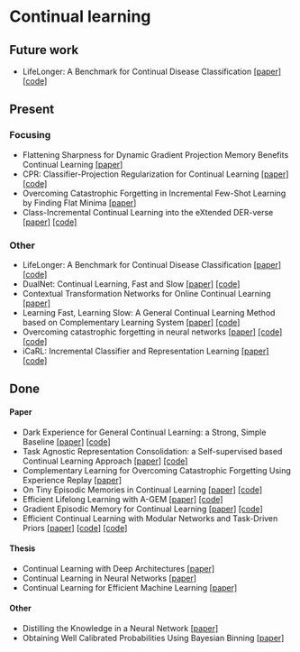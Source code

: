 # Continual learning
## Future work
* LifeLonger: A Benchmark for Continual Disease Classification [[paper]](https://arxiv.org/pdf/2204.05737.pdf) [[code]](https://github.com/mmderakhshani/lifelonger)

## Present
### Focusing
* Flattening Sharpness for Dynamic Gradient Projection Memory Benefits Continual Learning [[paper]](https://openreview.net/pdf?id=q1eCa1kMfDd)
* CPR: Classifier-Projection Regularization for Continual Learning [[paper]](https://arxiv.org/abs/2006.07326) [[code]](https://github.com/csm9493/CPR_CL)
* Overcoming Catastrophic Forgetting in Incremental Few-Shot Learning by Finding Flat Minima [[paper]](https://openreview.net/pdf?id=ALvt7nXa2q)
* Class-Incremental Continual Learning into the eXtended DER-verse [[paper]](https://arxiv.org/abs/2201.00766) [[code]](https://github.com/aimagelab/mammoth)
### Other
* LifeLonger: A Benchmark for Continual Disease Classification [[paper]](https://arxiv.org/pdf/2204.05737.pdf) [[code]](https://github.com/mmderakhshani/lifelonger)
* DualNet: Continual Learning, Fast and Slow [[paper]](https://arxiv.org/abs/2110.00175) [[code]](https://github.com/phquang/DualNet)
* Contextual Transformation Networks for Online Continual Learning [[paper]](https://openreview.net/forum?id=zx_uX-BO7CH)
* Learning Fast, Learning Slow: A General Continual Learning Method based on Complementary Learning System [[paper]](https://openreview.net/pdf?id=uxxFrDwrE7Y) [[code]](https://github.com/NeurAI-Lab/CLS-ER)
* Overcoming catastrophic forgetting in neural networks [[paper]](https://arxiv.org/abs/1612.00796) [[code]](https://github.com/ariseff/overcoming-catastrophic) [[code]](https://github.com/stokesj/EWC)
* iCaRL: Incremental Classifier and Representation Learning [[paper]](https://arxiv.org/abs/1611.07725) [[code]](https://github.com/srebuffi/iCaRL)

## Done
#### Paper
* Dark Experience for General Continual Learning: a Strong, Simple Baseline [[paper]](https://paperswithcode.com/paper/dark-experience-for-general-continual) [[code]](https://github.com/aimagelab/mammoth)
* Task Agnostic Representation Consolidation: a Self-supervised based Continual Learning Approach [[paper]](https://arxiv.org/abs/2207.06267) [[code]](https://github.com/neurai-lab/tarc)
* Complementary Learning for Overcoming Catastrophic Forgetting Using Experience Replay [[paper]](https://arxiv.org/abs/1903.04566)
* On Tiny Episodic Memories in Continual Learning [[paper]](https://arxiv.org/abs/1902.10486) [[code]](https://github.com/facebookresearch/agem)
* Efficient Lifelong Learning with A-GEM [[paper]](https://openreview.net/forum?id=Hkf2_sC5FX) [[code]](https://github.com/facebookresearch/agem)
* Gradient Episodic Memory for Continual Learning [[paper]](https://arxiv.org/abs/1706.08840) [[code]](https://github.com/facebookresearch/GradientEpisodicMemory)
* Efficient Continual Learning with Modular Networks and Task-Driven Priors [[paper]](https://arxiv.org/abs/2012.12631) [[code]](https://github.com/TomVeniat/MNTDP) [[code]](https://github.com/facebookresearch/CTrLBenchmark)

#### Thesis
* Continual Learning with Deep Architectures [[paper]](https://icml.cc/Conferences/2021/ScheduleMultitrack?event=10833)
* Continual Learning in Neural Networks [[paper]](https://arxiv.org/abs/1910.02718)
* Continual Learning for Efficient Machine Learning [[paper]](https://ora.ox.ac.uk/objects/uuid:7a3e5c33-864f-4cfe-8b80-e85cbf651946/files/ddf65v7983)

#### Other
* Distilling the Knowledge in a Neural Network [[paper]](https://arxiv.org/abs/1503.02531)
* Obtaining Well Calibrated Probabilities Using Bayesian Binning [[paper]](https://people.cs.pitt.edu/~milos/research/AAAI_Calibration.pdf)
